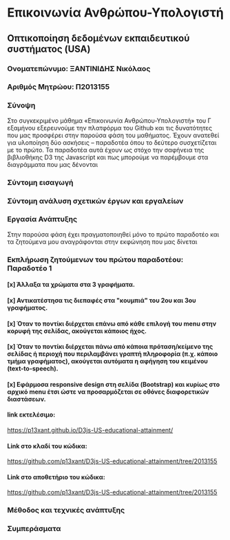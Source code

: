 # Επικοινωνία Ανθρώπου-Υπολογιστή
## Οπτικοποίηση δεδομένων εκπαιδευτικού συστήματος (USA)
### Ονοματεπώνυμο: ΞΑΝΤΙΝΙΔΗΣ Νικόλαος
### Αριθμός Μητρώου: Π2013155
### Σύνοψη

Στο συγκεκριμένο μάθημα «Επικοινωνία Ανθρώπου-Υπολογιστή» του Γ εξαμήνου  εξερευνούμε την πλατφόρμα του Github και τις δυνατότητες που μας προσφέρει στην παρούσα φάση του μαθήματος. Έχουν ανατεθεί  για υλοποίηση δύο ασκήσεις – παραδοτέα όπου το δεύτερο συσχετίζεται με το πρώτο. Τα παραδοτέα αυτά έχουν ως στόχο την σαφήνεια της βιβλιοθήκης D3 της Javascript και πως μπορούμε να παρέμβουμε στα διαγράμματα που μας δένονται

### Σύντομη εισαγωγή


### Σύντομη ανάλυση σχετικών έργων και εργαλείων 


### Εργασία Ανάπτυξης
Στην παρούσα φάση έχει πραγματοποιηθεί  μόνο το πρώτο παραδοτέο και τα ζητούμενα μου αναγράφονται στην εκφώνηση που μας δίνεται 
### Εκπλήρωση ζητούμενων του πρώτου παραδοτέου: Παραδοτέο 1

#### [x] Άλλαξα τα χρώματα στα 3 γραφήματα.
#### [x] Αντικατέστησα τις διεπαφές στα "κουμπιά" του 2ου και 3ου γραφήματος.
#### [x] Όταν το ποντίκι διέρχεται επάνω από κάθε επιλογή του menu στην κορυφή της σελίδας, ακούγεται κάποιος ήχος.
#### [x] Όταν το ποντίκι διέρχεται πάνω από κάποια πρόταση/κείμενο της σελίδας ή περιοχή που περιλαμβάνει γραπτή πληροφορία (π.χ. κάποιο τμήμα γραφήματος), ακούγεται αυτόματα η αφήγηση του κειμένου (text-to-speech).
#### [x] Εφάρμοσα responsive design στη σελίδα (Bootstrap) και κυρίως στο αρχικό menu έτσι ώστε να προσαρμόζεται σε οθόνες διαφορετικών διαστάσεων.
#### link εκτελέσιμο:
https://p13xant.github.io/D3js-US-educational-attainment/
#### Link στο κλαδί του κώδικα:
https://github.com/p13xant/D3js-US-educational-attainment/tree/2013155
#### Link στο αποθετήριο του κώδικα:
https://github.com/p13xant/D3js-US-educational-attainment/tree/2013155


### Μέθοδος και τεχνικές ανάπτυξης


### Συμπεράσματα

